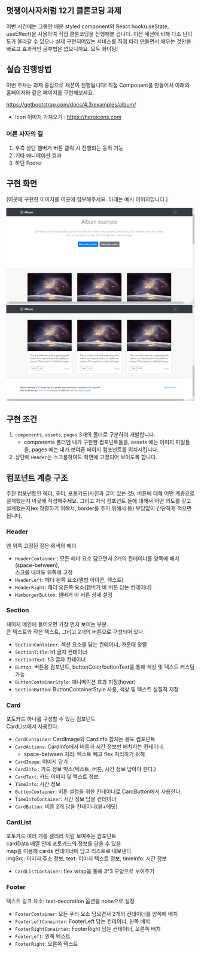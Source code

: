 ## 멋쟁이사자처럼 12기 클론코딩 과제

이번 시간에는 그동안 배운 styled component와 React hook(useState, useEffect)을 사용하여 직접 클론코딩을 진행해볼 겁니다.
이전 세션에 비해 다소 난이도가 올라갈 수 있으나 실제 구현되어있는 서비스를 직접 따라 만들면서 배우는 것만큼 빠르고 효과적인 공부법은 없으니까요.
모두 화이팅!

## 실습 진행방법

이번 주차는 과제 중심으로 세션이 진행됩니다!
직접 Component를 만들어서 아래의 홈페이지와 같은 페이지를 구현해보세요.

https://getbootstrap.com/docs/4.3/examples/album/

- Icon 이미지 가져오기 : https://heroicons.com

### 어른 사자의 길

1. 우측 상단 햄버거 버튼 클릭 시 진행되는 동적 기능
2. 기타 애니메이션 효과
3. 하단 Footer

## 구현 화면

(이곳에 구현한 이미지를 이곳에 첨부해주세요. 아래는 예시 이미지입니다.)

![1](src/assets/readme1.png)
![2](src/assets/readme2.png)

## 구현 조건

1. `components`, `assets`, `pages` 3개의 폴더로 구분하여 개발합니다.
   - components 폴더엔 내가 구현한 컴포넌트들을, assets 에는 이미지 파일들을, pages 에는 내가 보여줄 페이지 컴포넌트를 위치시킵니다.
2. 상단에 `Header`는 스크롤하여도 화면에 고정되어 보이도록 합니다.

## 컴포넌트 계층 구조

주된 컴포넌트인 헤더, 푸터, 포토카드(사진과 글이 있는 것), 버튼에 대해 어떤 계층으로 설계했는지 이곳에 작성해주세요. 그리고 자식 컴포넌트 들에 대해서 어떤 의도를 갖고 설계했는지(ex 정렬하기 위해서, border를 주기 위해서 등) 부담없이 간단하게 적으면 됩니다.  

### Header
맨 위쪽 고정된 짙은 회색의 헤더
- `HeaderContainer`  : 모든 헤더 요소 담으면서 2개의 컨테이너를 양쪽에 배치(space-between),  
스크롤 내려도 위쪽에 고정
- `HeaderLeft`: 헤더 왼쪽 요소(앨범 아이콘, 텍스트)
- `HeaderRight`: 헤더 오른쪽 요소(햄버거 바 버튼 담는 컨테이너)
- `HamburgerButton`: 햄버거 바 버튼 상세 설정

### Section
페이지 메인에 들어오면 가장 먼저 보이는 부분.  
큰 텍스트와 작은 텍스트, 그리고 2개의 버튼으로 구성되어 있다.
- `SectionContainer`: 섹션 요소를 담는 컨테이너, 가운데 정렬
- `SectionTitle`: h1 글자 컨테이너 
- `SectionText`: h3 글자 컨테이너 
- `Button`: 버튼용 컴포넌트, buttonColor/buttonText를 통해 색상 및 텍스트 커스텀 가능
- `ButtonContainerStyle`: 애니메이션 효과 지정(hover)
- `SectionButton`: ButtonContainerStyle 사용, 색상 및 텍스트 실질적 지정

### Card  
포토카드 하나를 구성할 수 있는 컴포넌트  
CardList에서 사용한다.
- `CardContainer`: CardImage와 CardInfo 합치는 용도 컴포넌트
- `CardActions`: CardInfo에서 버튼과 시간 정보만 배치하는 컨테이너.
  - space-between 처리: 텍스트 뻬고 flex 처리하기 위해
- `CardImage`: 이미지 담기
- `CardInfo` : 카드 정보 박스(텍스트, 버튼, 시간 정보 담아야 한다.)
- `CardText`: 카드 이미지 및 텍스트 정보
- `TimeInfo`: 시간 정보
- `ButtonContainer`: 버튼 설정을 위한 컨테이너로 CardButton에서 사용한다.
- `TimeInfoContainer`: 시간 정보 담을 컨테이너
- `CardButton`: 버튼 2개 담을 컨테이너(뷰+에딧)

### CardList
포토카드 여러 개를 갤러리 처럼 보여주는 컴포넌트  
cardData 배열 안에 포토카드의 정보를 담을 수 있음.  
map을 이용해 cards 컨테이너에 담고 리스트로 내보낸다.  
imgSrc: 이미지 주소 정보, text: 이미지 텍스트 정보, timeInfo: 시간 정보
- `CardListContainer`: flex wrap을 통해 3*3 모양으로 보여주기

### Footer
텍스트 링크 요소: text-decoration 옵션을 none으로 설정
- `FooterContainer`: 모든 푸터 요소 담으면서 2개의 컨테이너를 양쪽에 배치
- `FooterLeftConainter`: FooterLeft 담는 컨테이너, 왼쪽 배치
- `FooterRightConainter`: FooterRight 담는 컨테이너, 오른쪽 배치
- `FooterLeft`: 왼쪽 텍스트
- `FooterRight`: 오른쪽 텍스트
